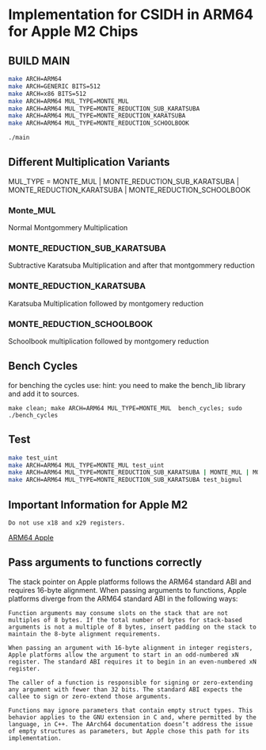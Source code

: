 # Implementation for CSIDH in ARM64 for Apple M2 Chips


## BUILD MAIN
```bash
make ARCH=ARM64
make ARCH=GENERIC BITS=512
make ARCH=x86 BITS=512
make ARCH=ARM64 MUL_TYPE=MONTE_MUL
make ARCH=ARM64 MUL_TYPE=MONTE_REDUCTION_SUB_KARATSUBA
make ARCH=ARM64 MUL_TYPE=MONTE_REDUCTION_KARATSUBA
make ARCH=ARM64 MUL_TYPE=MONTE_REDUCTION_SCHOOLBOOK

./main
```
## Different Multiplication Variants
MUL_TYPE = MONTE_MUL | MONTE_REDUCTION_SUB_KARATSUBA | MONTE_REDUCTION_KARATSUBA | MONTE_REDUCTION_SCHOOLBOOK
### Monte_MUL
Normal Montgommery Multiplication
### MONTE_REDUCTION_SUB_KARATSUBA
Subtractive Karatsuba Multiplication and after that montgommery reduction
### MONTE_REDUCTION_KARATSUBA
Karatsuba Multiplication followed by montgomery reduction
### MONTE_REDUCTION_SCHOOLBOOK
Schoolbook multiplication followed by montgomery reduction 

## Bench Cycles
for benching the cycles use:
hint: you need to make the bench_lib library and add it to sources.
```
make clean; make ARCH=ARM64 MUL_TYPE=MONTE_MUL  bench_cycles; sudo ./bench_cycles
```

## Test
```bash
make test_uint
make ARCH=ARM64 MUL_TYPE=MONTE_MUL test_uint
make ARCH=ARM64 MUL_TYPE=MONTE_REDUCTION_SUB_KARATSUBA | MONTE_MUL | MONTE_REDUCTION_SCHOOLBOOK | MONTE_REDUCTION_KARATSUBA test_fp
make ARCH=ARM64 MUL_TYPE=MONTE_REDUCTION_SUB_KARATSUBA test_bigmul

```

## Important Information for Apple M2
    Do not use x18 and x29 registers. 
[ARM64 Apple](https://developer.apple.com/documentation/xcode/writing-arm64-code-for-apple-platforms)



## Pass arguments to functions correctly

The stack pointer on Apple platforms follows the ARM64 standard ABI and requires 16-byte alignment. When passing arguments to functions, Apple platforms diverge from the ARM64 standard ABI in the following ways:

    Function arguments may consume slots on the stack that are not multiples of 8 bytes. If the total number of bytes for stack-based arguments is not a multiple of 8 bytes, insert padding on the stack to maintain the 8-byte alignment requirements.

    When passing an argument with 16-byte alignment in integer registers, Apple platforms allow the argument to start in an odd-numbered xN register. The standard ABI requires it to begin in an even-numbered xN register.

    The caller of a function is responsible for signing or zero-extending any argument with fewer than 32 bits. The standard ABI expects the callee to sign or zero-extend those arguments.

    Functions may ignore parameters that contain empty struct types. This behavior applies to the GNU extension in C and, where permitted by the language, in C++. The AArch64 documentation doesn’t address the issue of empty structures as parameters, but Apple chose this path for its implementation.


